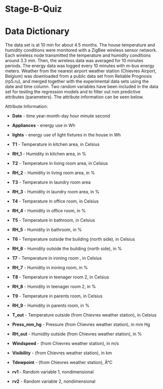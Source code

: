 # Stage-B-Quiz
# Data Dictionary 

The data set is at 10 min for about 4.5 months. The house temperature and humidity conditions were monitored with a ZigBee wireless sensor network. Each wireless node transmitted the temperature and humidity conditions around 3.3 min. Then, the wireless data was averaged for 10 minutes periods. The energy data was logged every 10 minutes with m-bus energy meters. Weather from the nearest airport weather station (Chievres Airport, Belgium) was downloaded from a public data set from Reliable Prognosis (rp5.ru), and merged together with the experimental data sets using the date and time column. Two random variables have been included in the data set for testing the regression models and to filter out non predictive attributes (parameters). The attribute information can be seen below.

Attribute Information:

- **Date** - time year-month-day hour minute second


- **Appliances** - energy use in Wh


- **lights** - energy use of light fixtures in the house in Wh


- **T1** - Temperature in kitchen area, in Celsius


- **RH_1** - Humidity in kitchen area, in %


- **T2** - Temperature in living room area, in Celsius


- **RH_2** - Humidity in living room area, in %


- **T3** - Temperature in laundry room area


- **RH_3** - Humidity in laundry room area, in %


- **T4** - Temperature in office room, in Celsius


- **RH_4** - Humidity in office room, in %


- **T5** - Temperature in bathroom, in Celsius


- **RH_5** - Humidity in bathroom, in %


- **T6** - Temperature outside the building (north side), in Celsius


- **RH_6** - Humidity outside the building (north side), in %


- **T7** - Temperature in ironing room , in Celsius


- **RH_7** - Humidity in ironing room, in %


- **T8** - Temperature in teenager room 2, in Celsius


- **RH_8** - Humidity in teenager room 2, in %


- **T9** - Temperature in parents room, in Celsius


- **RH_9** - Humidity in parents room, in %


- **T_out** - Temperature outside (from Chievres weather station), in Celsius


- **Press_mm_hg** - Pressure (from Chievres weather station), in mm Hg


- **RH_out** - Humidity outside (from Chievres weather station), in %


- **Windspeed** - (from Chievres weather station), in m/s


- **Visibility** - (from Chievres weather station), in km


- **Tdewpoint** - (from Chievres weather station), Â°C


- **rv1** - Random variable 1, nondimensional


- **rv2** - Random variable 2, nondimensional 
